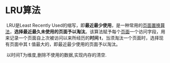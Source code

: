 # LRU算法

​		LRU是Least Recently Used的缩写，即**最近最少使用**，是一种常用的[页面置换算法](https://baike.baidu.com/item/页面置换算法/7626091)，**选择最近最久未使用的页面予以淘汰**。该算法赋予每个[页面](https://baike.baidu.com/item/页面/5544813)一个访问字段，用来记录一个页面自上次被访问以来所经历的**时间 t**，当须淘汰一个页面时，选择现有页面中其 t 值最大的，即最近最少使用的页面予以淘汰。

​		以时间T为维度,删除不使用的数据,实现内存的清空.